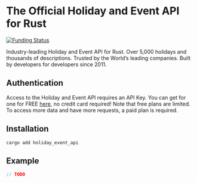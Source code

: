 # The Official Holiday and Event API for Rust

[![Funding Status](https://img.shields.io/github/sponsors/westy92)](https://github.com/sponsors/westy92)

Industry-leading Holiday and Event API for Rust. Over 5,000 holidays and thousands of descriptions. Trusted by the World’s leading companies. Built by developers for developers since 2011.

## Authentication

Access to the Holiday and Event API requires an API Key. You can get for one for FREE [here](https://apilayer.com/marketplace/checkiday-api#pricing), no credit card required! Note that free plans are limited. To access more data and have more requests, a paid plan is required.

## Installation

```console
cargo add holiday_event_api
```

## Example

```rust
// TODO
```
